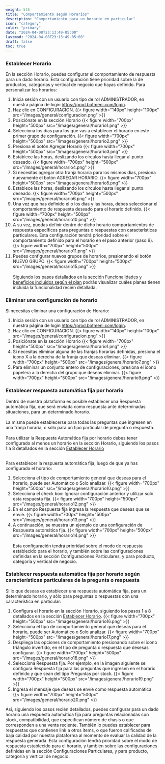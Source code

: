 ```yaml
---
weight: 545
title: "Comportamiento según Horarios"
description: "Comportamiento para un horario en particular"
icon: "category"
color: "primary"
date: "2024-04-08T23:13:49-05:00"
lastmod: "2024-04-08T23:13:49-05:00"
draft: false
toc: true
---
```

### Establecer Horario

En la sección Horario, puedes configurar el comportamiento de respuesta para un dado horario. Esta configuración tiene prioridad sobre la de productos, categorías y vertical de negocio que hayas definido.
Para personalizar los horarios:
1. Inicia sesión con un usuario con tipo de rol ADMINISTRADOR, en nuestra página de login <https://prod.botmeni.com/login>.
2. Haz clic en CONFIGURACIÓN.
{{< figure width="140px" height="100px" src="/images/general/configuracion.png" >}}
3. Posiciónate en la sección Horario
{{< figure width="700px" height="500px" src="/images/general/horario1.png" >}}
4. Selecciona los días para los que vas a establecer el horario en este primer grupo de configuración.
{{< figure width="700px" height="500px" src="/images/general/horario2.png" >}}
5. Presiona el botón Agregar Horario
{{< figure width="700px" height="500px" src="/images/general/horario3.png" >}}
6. Establece las horas, deslizando los círculos hasta llegar al punto deseado.
{{< figure width="700px" height="500px" src="/images/general/horario4.png" >}}
7. Si necesitas agregar otra franja horaria para los mismos días, presiona nuevamente el botón AGREGAR HORARIO.
{{< figure width="700px" height="500px" src="/images/general/horario5.png" >}}
8. Establece las horas, deslizando los círculos hasta llegar al punto deseado.
{{< figure width="700px" height="500px" src="/images/general/horario6.png" >}}
9. Una vez que has definido el o los días y las horas, debes seleccionar el comportamiento de respuesta deseado para el horario definido.
{{< figure width="700px" height="500px" src="/images/general/horario10.png" >}}
10. A su vez, puedas definir dentro de dicho horario comportamientos de respuesta específicos para preguntas o respuestas con características particulares. Esta configuración tendrá prioridad sobre el comportamiento definido para el horario en el paso anterior (paso 9).
{{< figure width="700px" height="500px" src="/images/general/horario11.png" >}}
11. Puedes configurar nuevos grupos de horarios, presionando el botón NUEVO GRUPO.
{{< figure width="700px" height="500px" src="/images/general/horario15.png" >}}
<br></br>
Siguiendo los pasos detallados en la sección [Funcionalidades y beneficios incluidos según el plan](../../Suscripcíon_y_Pagos/Tu_Suscripcion/Conocer_beneficios_planes.md) podrás visualizar cuáles planes tienen incluida la funcionalidad recién detallada.

### Eliminar una configuración de horario

Si necesitas eliminar una configuración de Horario:
1. Inicia sesión con un usuario con tipo de rol ADMINISTRADOR, en nuestra página de login <https://prod.botmeni.com/login>.
2. Haz clic en CONFIGURACIÓN.
{{< figure width="140px" height="100px" src="/images/general/configuracion.png" >}}
3. Posiciónate en la sección Horario
{{< figure width="700px" height="500px" src="/images/general/horario1.png" >}}
4. Si necesitas eliminar alguna de las franjas horarias definidas, presiona el ícono X a la derecha de la franja que deseas eliminar.
{{< figure width="700px" height="500px" src="/images/general/horario7.png" >}}
5. Para eliminar un conjunto entero de configuraciones, presiona el ícono papelera a la derecha del grupo que deseas eliminar.
{{< figure width="700px" height="500px" src="/images/general/horario9.png" >}}

### Establecer respuesta automática fija por horario

Dentro de nuestra plataforma es posible establecer una Respuesta automática fija, que será enviada como respuesta ante determinadas situaciones, para un determinado horario.<br></br>
La misma puede establecerse para todas las preguntas que ingresen en una franja horaria, o sólo para un tipo particular de pregunta o respuesta.<br></br>
Para utilizar la Respuesta Automática fija por horario debes tener configurado al menos un horario en la sección Horario, siguiendo los pasos 1 a 8 detallados en la sección [Establecer Horario](../../Personaliza_tu_cuenta_de_botmeni/Configuración_comportamiento_respuesta/Horarios_solo_analizar.md)<br></br>

Para establecer la respuesta automática fija, luego de que ya has configurado el horario:
1. Selecciona el tipo de comportamiento general que deseas para el horario, puede ser Automático o Solo analizar.
{{< figure width="700px" height="500px" src="/images/general/horario10.png" >}}
2. Selecciona el check box: Ignorar configuración anterior y utilizar solo esta respuesta fija.
{{< figure width="700px" height="500px" src="/images/general/horario12.png" >}}
3. En el campo Respuesta fija ingresa la respuesta que deseas que se envíe.
{{< figure width="700px" height="500px" src="/images/general/horario13.png" >}}
4. A continuación, se muestra un ejemplo de una configuración de Respuesta automática fija.
{{< figure width="700px" height="500px" src="/images/general/horario14.png" >}}
<br></br>
Esta configuración tendrá prioridad sobre el modo de respuesta establecido para el horario, y también sobre las configuraciones definidas en la sección Configuraciones Particulares, y para producto, categoría y vertical de negocio.

### Establecer respuesta automática fija por horario según características particulares de la pregunta o respuesta

Si lo que deseas es establecer una respuesta automática fija, para un determinado horario, y sólo para preguntas o respuestas con una característica en particular:
1. Configura el horario en la sección Horario, siguiendo los pasos 1 a 8 detallados en la sección [Establecer Horario](../../Personaliza_tu_cuenta_de_botmeni/Configuración_comportamiento_respuesta/Horarios_solo_analizar.md).
{{< figure width="700px" height="500px" src="/images/general/horario16.png" >}}
2. Selecciona el tipo de comportamiento general que deseas para el horario, puede ser Automático o Solo analizar.
{{< figure width="700px" height="500px" src="/images/general/horario17.png" >}}
3. Despliega las opciones de comportamiento presionando sobre el ícono triángulo invertido, en el tipo de pregunta o respuesta que desesas configurar.
{{< figure width="700px" height="500px" src="/images/general/horario18.png" >}}
4. Selecciona Respuesta fija. Por ejemplo, en la imagen siguiente se configura Respuesta fija para las preguntas que ingresen en el horario definido y que sean del tipo Preguntas por stock.
{{< figure width="700px" height="500px" src="/images/general/horario19.png" >}}
5. Ingresa el mensaje que deseas se envíe como respuesta automática.
{{< figure width="700px" height="500px" src="/images/general/horario20.png" >}}

Así, siguiendo los pasos recién detallados, puedes configurar para un dado horario una respuesta automática fija para preguntas relacionadas con stock, compatibilidad, que especifican número de chasis o que corresponden a una venta reciente. También lo puedes establecer para respuestas que contienen link a otros ítems, o que fueron calificadas de baja calidad por nuestra plataforma al momento de evaluar la calidad de la respuesta generada.
Esta configuración tendrá prioridad sobre el modo de respuesta establecido para el horario, y también sobre las configuraciones definidas en la sección Configuraciones Particulares, y para producto, categoría y vertical de negocio.
